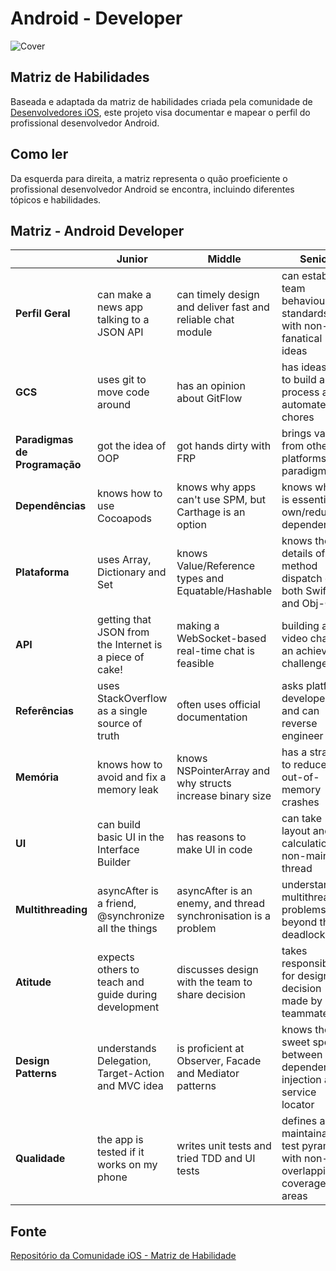 # Android - Developer

![Cover](http://i64.tinypic.com/33nkyvb.png)

## Matriz de Habilidades

Baseada e adaptada da matriz de habilidades criada pela comunidade de [Desenvolvedores iOS](https://github.com/BohdanOrlov/ios-skills-matrix), este projeto visa documentar e mapear o perfil do profissional desenvolvedor Android. 

## Como ler

Da esquerda para direita, a matriz representa o quão proeficiente o profissional desenvolvedor Android se encontra, incluindo diferentes tópicos e habilidades. 

## Matriz - Android Developer
|                         | Junior                                                  | Middle                                                          | Senior                                                                      |
|-------------------------|---------------------------------------------------------|-----------------------------------------------------------------|-----------------------------------------------------------------------------|
| **Perfil Geral**                 | can make a news app talking to a JSON API                | can timely design and deliver fast and reliable chat module     | can establish team behaviour standards with non-fanatical ideas             |
| **GCS**       | uses git to move code around                            | has an opinion about GitFlow                                    | has ideas how to build a CI process and automate chores                     |
| **Paradigmas de Programação**               | got the idea of OOP                                     | got hands dirty with FRP                                        | brings value from other platforms and paradigms                             |
| **Dependências**            | knows how to use Cocoapods                              | knows why apps can't use SPM, but Carthage is an option         | knows why it is essential to own/reduce dependencies                        |
| **Plataforma**                | uses Array, Dictionary and Set                          | knows Value/Reference types and Equatable/Hashable              | knows the details of method dispatch of both Swift and Obj-C                |
| **API** | getting that JSON from the Internet is a piece of cake! | making a WebSocket-based real-time chat is feasible             | building a video chat is an achievable challenge                            |
| **Referências**               | uses StackOverflow as a single source of truth          | often uses official documentation                               | asks platform developers and can reverse engineer                           |
| **Memória**                  | knows how to avoid and fix a memory leak                | knows NSPointerArray and why structs increase binary size       | has a strategy to reduce out-of-memory crashes                              |
| **UI**                      | can build basic UI in the Interface Builder             | has reasons to make UI in code                                  | can take layout and diff calculation to non-main thread                     |
| **Multithreading**          | asyncAfter is a friend, @synchronize all the things     | asyncAfter is an enemy, and thread synchronisation is a problem | understands multithreading problems beyond the deadlock                     |
| **Atitude**                | expects others to teach and guide during development    | discusses design with the team to share decision                | takes responsibility for design decision made by teammates                  |
| **Design Patterns**         | understands Delegation, Target-Action and MVC idea      | is proficient at Observer, Facade and Mediator patterns         | knows the sweet spot between dependency injection and service locator       |
| **Qualidade**         | the app is tested if it works on my phone               | writes unit tests and tried TDD and UI tests                    | defines a maintainable test pyramid with non-overlapping coverage areas | 

## Fonte 

[Repositório da Comunidade iOS - Matriz de Habilidade](https://github.com/BohdanOrlov/ios-skills-matrix/blob/master/README.md)
